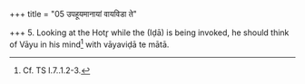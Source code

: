 +++
title = "05 उपहूयमानायां वायविडा ते"

+++
5. Looking at the Hotr̥ while the (Iḍā) is being invoked, he should think of Vāyu in his mind[^1] with vāyaviḍā te mātā.  

[^1]: Cf. TS I.7..1.2-3.
